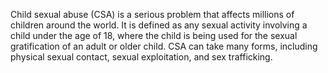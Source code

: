 Child sexual abuse (CSA) is a serious problem that affects millions of children around the world. It is defined as any sexual activity involving a child under the age of 18, where the child is being used for the sexual gratification of an adult or older child. CSA can take many forms, including physical sexual contact, sexual exploitation, and sex trafficking.
